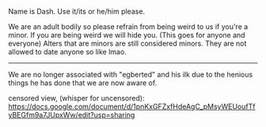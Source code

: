 Name is Dash. Use it/its or he/him please.

We are an adult bodily so please refrain from being weird to us if you're a minor. If you are being weird we will hide you. (This goes for anyone and everyone)
Alters that are minors are still considered minors. They are not allowed to date anyone so like lmao.

----------------------

We are no longer associated with "egberted" and his ilk due to the henious things he has done that we are now aware of.

censored view, (whisper for uncensored): https://docs.google.com/document/d/1pnKxGFZxfHdeAgC_pMsyWEUoufTfyBEGfm9a7JUpxWw/edit?usp=sharing
